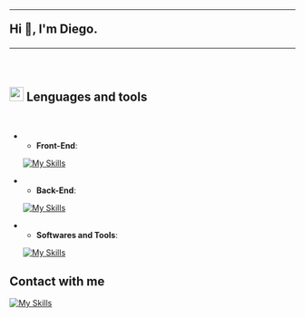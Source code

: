 ## <hr align=center>Hi 👋, I'm Diego.<hr/>
<br>

## <img src="https://media2.giphy.com/media/QssGEmpkyEOhBCb7e1/giphy.gif?cid=ecf05e47a0n3gi1bfqntqmob8g9aid1oyj2wr3ds3mg700bl&rid=giphy.gif" width ="25"><b> Lenguages and tools</b>
<br>

- - **Front-End**:

   [![My Skills](https://skillicons.dev/icons?i=html,css,bootstrap&theme=light)](https://skillicons.dev)

- - **Back-End**:
    
   [![My Skills](https://skillicons.dev/icons?i=javascript,java,nodejs&theme=light)](https://skillicons.dev)
- - **Softwares and Tools**:
  
   [![My Skills](https://skillicons.dev/icons?i=git,github,vscode&theme=light)](https://skillicons.dev)
  

## Contact with me

   [![My Skills](https://skillicons.dev/icons?i=twitter&theme=light)](https://x.com/diiego192)


